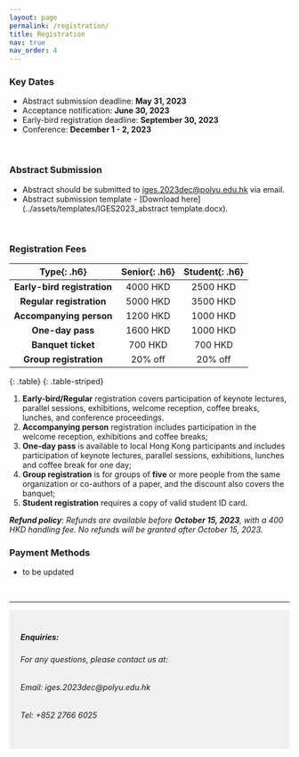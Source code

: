 ```yaml
---
layout: page
permalink: /registration/
title: Registration
nav: true
nav_order: 4
---
```


### Key Dates

* Abstract submission deadline: **May 31, 2023** <br>
* Acceptance notification: **June 30, 2023** <br>
* Early-bird registration deadline: **September 30, 2023** <br>
* Conference: **December 1 - 2, 2023** <br>
  
<br>

### Abstract Submission

* Abstract should be submitted to [iges.2023dec@polyu.edu.hk](mailto:iges.2023dec@polyu.edu.hk) via email. 
* Abstract submission template - [Download here](../assets/templates/IGES2023_abstract template.docx).

<br>

### Registration Fees


| **Type**{: .h6} | **Senior**{: .h6} | **Student**{: .h6} |
| :-----: | :-----: | :-----: |
| **Early-bird registration**| 4000 HKD | 2500 HKD | 
| **Regular registration**| 5000 HKD | 3500 HKD | 
| **Accompanying person**| 1200 HKD | 1000 HKD |
| **One-day pass**| 1600 HKD | 1000 HKD |
| **Banquet ticket**| 700 HKD | 700 HKD |
| **Group registration**| 20% off | 20% off |
{: .table}
{: .table-striped}

1. **Early-bird/Regular** registration covers participation of keynote lectures, parallel sessions, exhibitions, welcome reception, coffee breaks, lunches, and conference proceedings.
2. **Accompanying person** registration includes participation in the welcome reception, exhibitions and coffee breaks;
3. **One-day pass** is available to local Hong Kong participants and includes participation of keynote lectures, parallel sessions, exhibitions, lunches and coffee break for one day;
4. **Group registration** is for groups of **five** or more people from the same organization or co-authors of a paper, and the discount also covers the banquet;
5. **Student registration** requires a copy of valid student ID card.

***Refund policy**: Refunds are available before **October 15, 2023**, with a 400 HKD handling fee. No refunds will be granted after October 15, 2023.*

### Payment Methods
 * to be updated




<br>

----
<div style="background-color:rgba(0, 0, 0, 0.0470588);padding:40px 0; vertical-align: ; padding:20px 20px;">
<h5>Enquiries:</h5>
<h6>For any questions, please contact us at: </h6>
<h6>Email: iges.2023dec@polyu.edu.hk</h6>
<h6>Tel: +852 2766 6025</h6>
</div>
